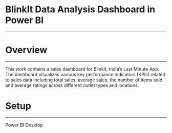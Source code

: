 # BlinkIt Data Analysis Dashboard in Power BI
****
# Overview
*****
This work contains a sales dashboard for Blinkit, India’s Last Minute App. The dashboard visualizes various key performance indicators (KPIs) related to sales data including total sales, average sales, the number of items sold and average ratings across different outlet types and locations.
# Setup
*****
Power BI Desktop
